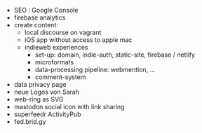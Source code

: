 
* SEO : Google Console
* firebase analytics
* create content:
    * local discourse on vagrant
    * iOS app without access to apple mac
    * indieweb experiences
        * set-up: domain, indie-auth, static-site, firebase / netlify
        * microformats
        * data-processing pipeline: webmention, ...
        * comment-system
* data privacy page
* neue Logos von Sarah
* web-ring as SVG
* mastodon social icon with link sharing
* superfeedr ActivityPub
* fed.brid.gy
